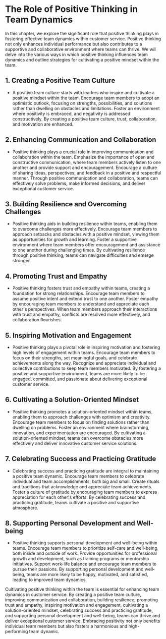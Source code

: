 The Role of Positive Thinking in Team Dynamics
=========================================================

In this chapter, we explore the significant role that positive thinking plays in fostering effective team dynamics within customer service. Positive thinking not only enhances individual performance but also contributes to a supportive and collaborative environment where teams can thrive. We will delve into the various ways in which positive thinking influences team dynamics and outline strategies for cultivating a positive mindset within the team.

**1. Creating a Positive Team Culture**
---------------------------------------

* A positive team culture starts with leaders who inspire and cultivate a positive mindset within the team. Encourage team members to adopt an optimistic outlook, focusing on strengths, possibilities, and solutions rather than dwelling on obstacles and limitations. Foster an environment where positivity is embraced, and negativity is addressed constructively. By creating a positive team culture, trust, collaboration, and motivation are enhanced.

**2. Enhancing Communication and Collaboration**
------------------------------------------------

* Positive thinking plays a crucial role in improving communication and collaboration within the team. Emphasize the importance of open and constructive communication, where team members actively listen to one another and provide support and encouragement. Encourage a culture of sharing ideas, perspectives, and feedback in a positive and respectful manner. Through positive communication and collaboration, teams can effectively solve problems, make informed decisions, and deliver exceptional customer service.

**3. Building Resilience and Overcoming Challenges**
----------------------------------------------------

* Positive thinking aids in building resilience within teams, enabling them to overcome challenges more effectively. Encourage team members to approach setbacks and obstacles with a positive mindset, viewing them as opportunities for growth and learning. Foster a supportive environment where team members offer encouragement and assistance to one another during challenging times. By cultivating resilience through positive thinking, teams can navigate difficulties and emerge stronger.

**4. Promoting Trust and Empathy**
----------------------------------

* Positive thinking fosters trust and empathy within teams, creating a foundation for strong relationships. Encourage team members to assume positive intent and extend trust to one another. Foster empathy by encouraging team members to understand and appreciate each other's perspectives. When team members approach their interactions with trust and empathy, conflicts are resolved more effectively, and collaboration flourishes.

**5. Inspiring Motivation and Engagement**
------------------------------------------

* Positive thinking plays a pivotal role in inspiring motivation and fostering high levels of engagement within teams. Encourage team members to focus on their strengths, set meaningful goals, and celebrate achievements along the way. Recognize and appreciate individual and collective contributions to keep team members motivated. By fostering a positive and supportive environment, teams are more likely to be engaged, committed, and passionate about delivering exceptional customer service.

**6. Cultivating a Solution-Oriented Mindset**
----------------------------------------------

* Positive thinking promotes a solution-oriented mindset within teams, enabling them to approach challenges with optimism and creativity. Encourage team members to focus on finding solutions rather than dwelling on problems. Foster an environment where brainstorming, innovation, and experimentation are encouraged. By cultivating a solution-oriented mindset, teams can overcome obstacles more effectively and deliver innovative customer service solutions.

**7. Celebrating Success and Practicing Gratitude**
---------------------------------------------------

* Celebrating success and practicing gratitude are integral to maintaining a positive team dynamic. Encourage team members to celebrate individual and team accomplishments, both big and small. Create rituals and traditions that acknowledge and appreciate team achievements. Foster a culture of gratitude by encouraging team members to express appreciation for each other's efforts. By celebrating success and practicing gratitude, teams cultivate a positive and supportive atmosphere.

**8. Supporting Personal Development and Well-being**
-----------------------------------------------------

* Positive thinking supports personal development and well-being within teams. Encourage team members to prioritize self-care and well-being, both inside and outside of work. Provide opportunities for professional growth and development, such as training programs or mentorship initiatives. Support work-life balance and encourage team members to pursue their passions. By supporting personal development and well-being, teams are more likely to be happy, motivated, and satisfied, leading to improved team dynamics.

Cultivating positive thinking within the team is essential for enhancing team dynamics in customer service. By creating a positive team culture, improving communication and collaboration, building resilience, promoting trust and empathy, inspiring motivation and engagement, cultivating a solution-oriented mindset, celebrating success and practicing gratitude, and supporting personal development and well-being, teams can thrive and deliver exceptional customer service. Embracing positivity not only benefits individual team members but also fosters a harmonious and high-performing team dynamic.
